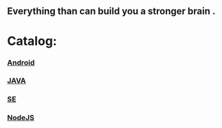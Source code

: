 ## Everything than can build you a stronger brain .



# Catalog:
### [Android](/Android/README.md)
### [JAVA](/Java/README.md)
### [SE](/SE/README.md)
### [NodeJS](NodeJS/README.md)


